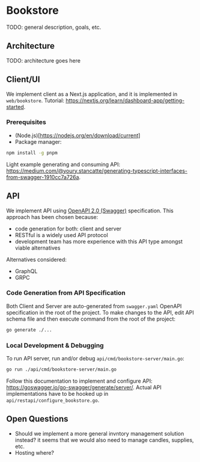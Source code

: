 # Bookstore

TODO: general description, goals, etc.

## Architecture

TODO: architecture goes here

## Client/UI

We implement client as a Next.js application, and it is implemented in `web/bookstore`.
Tutorial: https://nextjs.org/learn/dashboard-app/getting-started.

### Prerequisites

- (Node.js)[https://nodejs.org/en/download/current]
- Package manager:

```sh
npm install -g pnpm
```

Light example generating and consuming API: https://medium.com/@youry.stancatte/generating-typescript-interfaces-from-swagger-1910cc7a726a.

## API

We implement API using [OpenAPI 2.0 (Swagger)](https://swagger.io/specification/v2/) specification. This approach has been chosen because:

- code generation for both: client and server
- RESTful is a widely used API protocol
- development team has more experience with this API type amongst viable alternatives

Alternatives considered:

- GraphQL
- GRPC

### Code Generation from API Specification

Both Client and Server are auto-generated from `swagger.yaml` OpenAPI specification in the root
of the project. To make changes to the API, edit API schema file and then execute command
from the root of the project:

```sh
go generate ./...
```

### Local Development & Debugging

To run API server, run and/or debug `api/cmd/bookstore-server/main.go`:

```sh
go run ./api/cmd/bookstore-server/main.go
```

Follow this documentation to implement and configure API: https://goswagger.io/go-swagger/generate/server/. Actual API implementations have to be hooked up in `api/restapi/configure_bookstore.go`.

## Open Questions

- Should we implement a more general invntory management solution instead? it seems
that we would also need to manage candles, supplies, etc.
- Hosting where?


